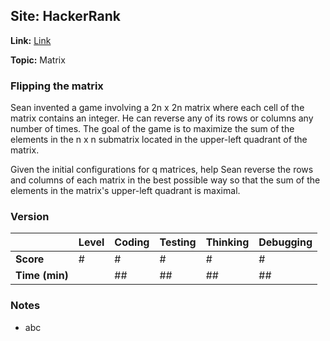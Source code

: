 ## Site: HackerRank

**Link:** [Link](https://www.hackerrank.com/challenges/flipping-the-matrix/problem)

**Topic:** Matrix

### Flipping the matrix

Sean invented a game involving a 2n x 2n matrix where each cell of the matrix contains an integer. He can reverse any of its rows or columns any number of times. The goal of the game is to maximize the sum of the elements in the n x n submatrix located in the upper-left quadrant of the matrix.

Given the initial configurations for q  matrices, help Sean reverse the rows and columns of each matrix in the best possible way so that the sum of the elements in the matrix's upper-left quadrant is maximal.

### Version #

|           | Level | Coding | Testing | Thinking | Debugging  |
|-----------|-------|--------|---------|----------|------------|
| **Score** | #     | #      | #       | #        | #          |
| **Time (min)** | | ## | ## | ## | ## |

### Notes
- abc
